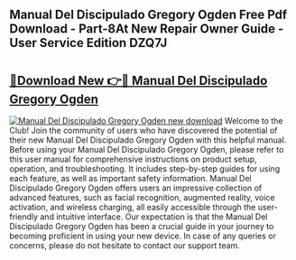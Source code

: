 ## Manual Del Discipulado Gregory Ogden Free Pdf Download - Part-8At New Repair Owner Guide - User Service Edition DZQ7J

# <h2><a href="http://bc24747.oget.top/?id=Manual+Del+Discipulado+Gregory+Ogden">🔗Download New 👉🔴 Manual Del Discipulado Gregory Ogden</a></h2>

[![Manual Del Discipulado Gregory Ogden new download](https://i.imgur.com/5g1atiW.png)](http://bc24747.oget.top/?id=Manual+Del+Discipulado+Gregory+Ogden)
Welcome to the Club! Join the community of users who have discovered the potential of their new Manual Del Discipulado Gregory Ogden with this helpful manual. Before using your Manual Del Discipulado Gregory Ogden, please refer to this user manual for comprehensive instructions on product setup, operation, and troubleshooting. It includes step-by-step guides for using each feature, as well as important safety information. Manual Del Discipulado Gregory Ogden offers users an impressive collection of advanced features, such as facial recognition, augmented reality, voice activation, and wireless charging, all easily accessible through the user-friendly and intuitive interface. Our expectation is that the Manual Del Discipulado Gregory Ogden has been a crucial guide in your journey to becoming proficient in using your new device. In case of any queries or concerns, please do not hesitate to contact our support team.
